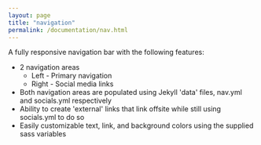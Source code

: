 ```yaml
---
layout: page
title: "navigation"
permalink: /documentation/nav.html
---
```


A fully responsive navigation bar with the following features:

* 2 navigation areas
  * Left - Primary navigation 
  * Right - Social media links
* Both navigation areas are populated using Jekyll 'data' files, nav.yml and socials.yml respectively
* Ability to create 'external' links that link offsite while still using socials.yml to do so
* Easily customizable text, link, and background colors using the supplied sass variables